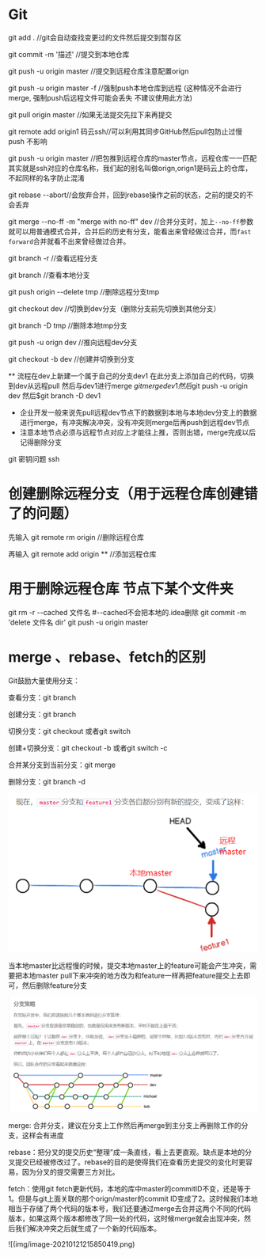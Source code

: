 # Git

git add . //git会自动查找变更过的文件然后提交到暂存区

git commit -m '描述'  //提交到本地仓库

git push -u origin master //提交到远程仓库注意配置orign

git push -u origin master -f  //强制push本地仓库到远程 (这种情况不会进行merge, 强制push后远程文件可能会丢失 不建议使用此方法)

git pull origin master //如果无法提交先拉下来再提交

git remote add origin1 码云ssh//可以利用其同步GitHub然后pull包防止过慢 push 不影响

git push -u origin master //把包推到远程仓库的master节点，远程仓库一一匹配 其实就是ssh对应的仓库名称，我们起的别名叫做orign,orign1是码云上的仓库，不起同样的名字防止混淆

git rebase --abort//会放弃合并，回到rebase操作之前的状态，之前的提交的不会丢弃

git merge --no-ff -m "merge with no-ff" dev //合并分支时，加上`--no-ff`参数就可以用普通模式合并，合并后的历史有分支，能看出来曾经做过合并，而`fast forward`合并就看不出来曾经做过合并。

git branch -r //查看远程分支

git branch //查看本地分支

git push origin --delete tmp //删除远程分支tmp

git checkout dev //切换到dev分支（删除分支前先切换到其他分支）

git branch -D tmp //删除本地tmp分支

git push -u orign dev //推向远程dev分支

git checkout -b dev //创建并切换到分支

**  流程在dev上新建一个属于自己的分支dev1 在此分支上添加自己的代码，切换到dev从远程pull 然后与dev1进行merge  $git merge dev1  然后$git push -u origin dev 然后$git branch -D dev1

* 企业开发一般来说先pull远程dev节点下的数据到本地与本地dev分支上的数据进行merge，有冲突解决冲突，没有冲突则merge后再push到远程dev节点
* 注意本地节点必须与远程节点对应上才能往上推，否则出错，merge完成以后记得删除分支



git 密钥问题 ssh

# 创建删除远程分支（用于远程仓库创建错了的问题）

先输入 git remote rm origin //删除远程仓库

再输入 git remote add origin  ** //添加远程仓库

# 用于删除远程仓库 节点下某个文件夹

git rm -r --cached 文件名  #--cached不会把本地的.idea删除
git commit -m 'delete 文件名 dir'
git push -u origin master 

# merge 、rebase、fetch的区别

Git鼓励大量使用分支：

查看分支：git branch

创建分支：git branch <name>

切换分支：git checkout <name>或者git switch <name>

创建+切换分支：git checkout -b <name>或者git switch -c <name>

合并某分支到当前分支：git merge <name>

删除分支：git branch -d <name>

![image-20210121212220386](img/image-20210121212220386.png)



当本地master比远程慢的时候，提交本地master上的feature可能会产生冲突，需要把本地master pull下来冲突的地方改为和feature一样再把feature提交上去即可，然后删除feature分支

![image-20210121212712643](img/image-20210121212712643.png)

merge: 合并分支，建议在分支上工作然后再merge到主分支上再删除工作的分支，这样会有进度 

rebase：把分叉的提交历史“整理”成一条直线，看上去更直观。缺点是本地的分叉提交已经被修改过了。rebase的目的是使得我们在查看历史提交的变化时更容易，因为分叉的提交需要三方对比。

fetch：使用git fetch更新代码，本地的库中master的commitID不变，还是等于1。但是与git上面关联的那个orign/master的commit ID变成了2。这时候我们本地相当于存储了两个代码的版本号，我们还要通过merge去合并这两个不同的代码版本，如果这两个版本都修改了同一处的代码，这时候merge就会出现冲突，然后我们解决冲突之后就生成了一个新的代码版本。

![(img/image-20210121215850419.png)

